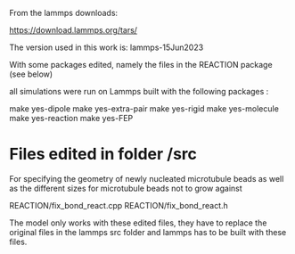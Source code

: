 From the lammps downloads:

https://download.lammps.org/tars/

The version used in this work is: lammps-15Jun2023

With some packages edited, namely the files in the REACTION package (see below)

all simulations were run on Lammps built with the following packages :

make yes-dipole
make yes-extra-pair
make yes-rigid
make yes-molecule
make yes-reaction
make yes-FEP

# Files edited in folder /src

For specifying the geometry of newly nucleated microtubule beads as well as the different sizes for microtubule beads not to grow against

REACTION/fix_bond_react.cpp
REACTION/fix_bond_react.h

The model only works with these edited files, they have to replace the original files in the lammps src folder and lammps has to be built with these files.
